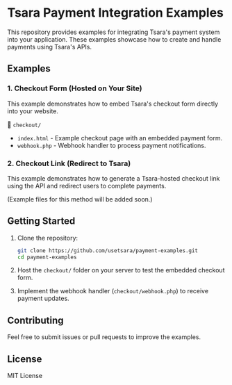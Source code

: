 # Tsara Payment Integration Examples

This repository provides examples for integrating Tsara's payment system into your application. These examples showcase how to create and handle payments using Tsara's APIs.

## Examples

### 1. Checkout Form (Hosted on Your Site)
This example demonstrates how to embed Tsara's checkout form directly into your website.

📂 `checkout/`
- `index.html` - Example checkout page with an embedded payment form.
- `webhook.php` - Webhook handler to process payment notifications.

### 2. Checkout Link (Redirect to Tsara)
This example demonstrates how to generate a Tsara-hosted checkout link using the API and redirect users to complete payments.

(Example files for this method will be added soon.)

## Getting Started

1. Clone the repository:
   ```sh
   git clone https://github.com/usetsara/payment-examples.git
   cd payment-examples
   ```

2. Host the `checkout/` folder on your server to test the embedded checkout form.

3. Implement the webhook handler (`checkout/webhook.php`) to receive payment updates.

## Contributing

Feel free to submit issues or pull requests to improve the examples.

## License

MIT License
